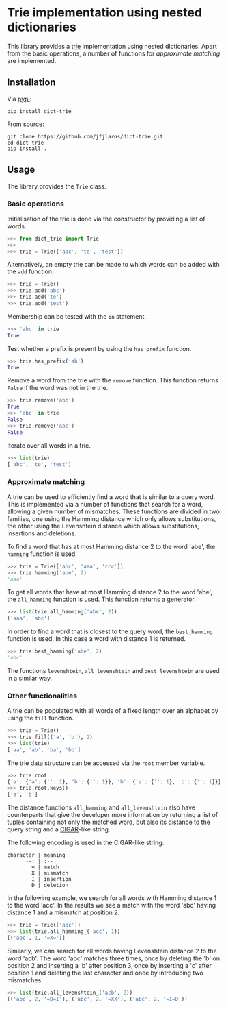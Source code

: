 # Trie implementation using nested dictionaries
This library provides a [trie](https://en.wikipedia.org/wiki/Trie)
implementation using nested dictionaries. Apart from the basic operations, a
number of functions for *approximate matching* are implemented.


## Installation
Via [pypi](https://pypi.python.org/pypi/dict-trie):

    pip install dict-trie

From source:

    git clone https://github.com/jfjlaros/dict-trie.git
    cd dict-trie
    pip install .


## Usage
The library provides the `Trie` class.

### Basic operations
Initialisation of the trie is done via the constructor by providing a list of
words.
```python
>>> from dict_trie import Trie
>>>
>>> trie = Trie(['abc', 'te', 'test'])
```

Alternatively, an empty trie can be made to which words can be added with the
`add` function.
```python
>>> trie = Trie()
>>> trie.add('abc')
>>> trie.add('te')
>>> trie.add('test')
```

Membership can be tested with the `in` statement.
```python
>>> 'abc' in trie
True
```

Test whether a prefix is present by using the `has_prefix` function.
```python
>>> trie.has_prefix('ab')
True
```

Remove a word from the trie with the `remove` function. This function returns
`False` if the word was not in the trie.
```python
>>> trie.remove('abc')
True
>>> 'abc' in trie
False
>>> trie.remove('abc')
False
```

Iterate over all words in a trie.
```python
>>> list(trie)
['abc', 'te', 'test']
```

### Approximate matching
A trie can be used to efficiently find a word that is similar to a query word.
This is implemented via a number of functions that search for a word, allowing
a given number of mismatches. These functions are divided in two families, one
using the Hamming distance which only allows substitutions, the other using the
Levenshtein distance which allows substitutions, insertions and deletions.

To find a word that has at most Hamming distance 2 to the word 'abe', the
`hamming` function is used.
```python
>>> trie = Trie(['abc', 'aaa', 'ccc'])
>>> trie.hamming('abe', 2)
'aaa'
```

To get all words that have at most Hamming distance 2 to the word 'abe', the
`all_hamming` function is used. This function returns a generator.
```python
>>> list(trie.all_hamming('abe', 2))
['aaa', 'abc']
```

In order to find a word that is closest to the query word, the `best_hamming`
function is used. In this case a word with distance 1 is returned.
```python
>>> trie.best_hamming('abe', 2)
'abc'
```

The functions `levenshtein`, `all_levenshtein` and `best_levenshtein` are used
in a similar way.

### Other functionalities
A trie can be populated with all words of a fixed length over an alphabet by
using the `fill` function.
```python
>>> trie = Trie()
>>> trie.fill(('a', 'b'), 2)
>>> list(trie)
['aa', 'ab', 'ba', 'bb']
```

The trie data structure can be accessed via the `root` member variable.
```python
>>> trie.root
{'a': {'a': {'': 1}, 'b': {'': 1}}, 'b': {'a': {'': 1}, 'b': {'': 1}}}
>>> trie.root.keys()
['a', 'b']
```

The distance functions `all_hamming` and `all_levenshtein` also have
counterparts that give the developer more information by returning a list of
tuples containing not only the matched word, but also its distance to the query
string and a [CIGAR](https://samtools.github.io/hts-specs/SAMv1.pdf)-like
string.

The following encoding is used in the CIGAR-like string:

    character | meaning
          --: | :--
            = | match
            X | mismatch
            I | insertion
            D | deletion

In the following example, we search for all words with Hamming distance 1 to
the word 'acc'. In the results we see a match with the word 'abc' having
distance 1 and a mismatch at position 2.
```python
>>> trie = Trie(['abc'])
>>> list(trie.all_hamming_('acc', 1))
[('abc', 1, '=X=')]
```

Similarly, we can search for all words having Levenshtein distance 2 to the
word 'acb'. The word 'abc' matches three times, once by deleting the 'b' on
position 2 and inserting a 'b' after position 3, once by inserting a 'c' after
position 1 and deleting the last character and once by introducing two
mismatches.
```python
>>> list(trie.all_levenshtein_('acb', 2))
[('abc', 2, '=D=I'), ('abc', 2, '=XX'), ('abc', 2, '=I=D')]
```
